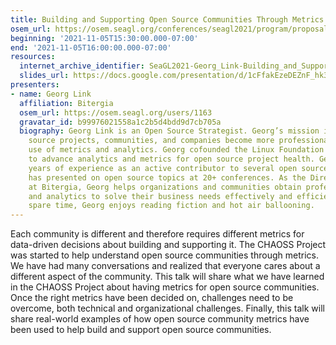 ```yaml
---
title: Building and Supporting Open Source Communities Through Metrics
osem_url: https://osem.seagl.org/conferences/seagl2021/program/proposals/848
beginning: '2021-11-05T15:30:00.000-07:00'
end: '2021-11-05T16:00:00.000-07:00'
resources:
  internet_archive_identifier: SeaGL2021-Georg_Link-Building_and_Supporting_Open_Source_Communities_Through_Metrics
  slides_url: https://docs.google.com/presentation/d/1cFfakEzeDEZnF_hk3ev32zTFdjUocWvns-ugi_z-oMo/mobilepresent
presenters:
- name: Georg Link
  affiliation: Bitergia
  osem_url: https://osem.seagl.org/users/1163
  gravatar_id: b99976021558a1c2b5d4bdd9d7cb705a
  biography: Georg Link is an Open Source Strategist. Georg’s mission is to help open
    source projects, communities, and companies become more professional in their
    use of metrics and analytics. Georg cofounded the Linux Foundation CHAOSS Project
    to advance analytics and metrics for open source project health. Georg has 15
    years of experience as an active contributor to several open source projects and
    has presented on open source topics at 20+ conferences. As the Director of Sales
    at Bitergia, Georg helps organizations and communities obtain professional metrics
    and analytics to solve their business needs effectively and efficiently. In his
    spare time, Georg enjoys reading fiction and hot air ballooning.
---
```


Each community is different and therefore requires different metrics for data-driven decisions about building and supporting it. The CHAOSS Project was started to help understand open source communities through metrics. We have had many conversations and realized that everyone cares about a different aspect of the community. This talk will share what we have learned in the CHAOSS Project about having metrics for open source communities. Once the right metrics have been decided on, challenges need to be overcome, both technical and organizational challenges. Finally, this talk will share real-world examples of how open source community metrics have been used to help build and support open source communities.
